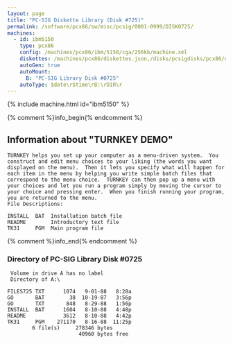 ```yaml
---
layout: page
title: "PC-SIG Diskette Library (Disk #725)"
permalink: /software/pcx86/sw/misc/pcsig/0001-0999/DISK0725/
machines:
  - id: ibm5150
    type: pcx86
    config: /machines/pcx86/ibm/5150/cga/256kb/machine.xml
    diskettes: /machines/pcx86/diskettes.json,/disks/pcsigdisks/pcx86/diskettes.json
    autoGen: true
    autoMount:
      B: "PC-SIG Library Disk #0725"
    autoType: $date\r$time\rB:\rDIR\r
---
```


{% include machine.html id="ibm5150" %}

{% comment %}info_begin{% endcomment %}

## Information about "TURNKEY DEMO"

    TURNKEY helps you set up your computer as a menu-driven system.  You
    construct and edit menu choices to your liking (the words you want
    displayed on the menu).  Then it lets you specify what will happen for
    each item in the menu by helping you write simple batch files that
    correspond to the menu choice.  TURNKEY can then pop up a menu with
    your choices and let you run a program simply by moving the cursor to
    your choice and pressing enter.  When you finish running your program,
    you are returned to the menu.
    File Descriptions:
    
    INSTALL  BAT  Installation batch file
    README        Introductory text file
    TK31     PGM  Main program file
{% comment %}info_end{% endcomment %}


### Directory of PC-SIG Library Disk #0725

     Volume in drive A has no label
     Directory of A:\

    FILES725 TXT      1074   9-01-88   8:28a
    GO       BAT        38  10-19-87   3:56p
    GO       TXT       848   8-29-88   1:56p
    INSTALL  BAT      1604   8-10-88   4:48p
    README            3612   8-10-88   4:42p
    TK31     PGM    271170   8-16-88  11:25p
            6 file(s)     278346 bytes
                           40960 bytes free
